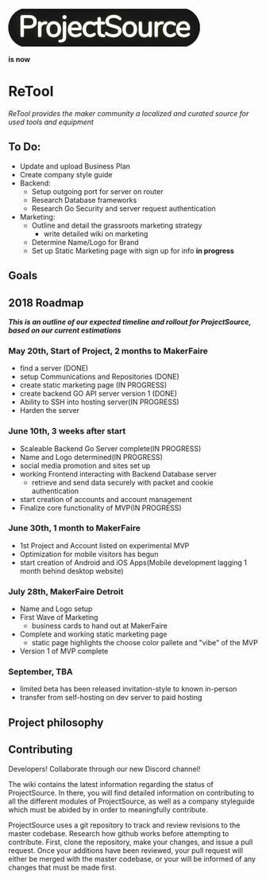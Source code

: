 ![Current Logo](/assets/images/ProjectSource.png)

**is now**

# ReTool


*ReTool provides the maker community a localized and curated source for used tools and equipment*


## To Do:
- Update and upload Business Plan
- Create company style guide
- Backend:
    - Setup outgoing port for server on router
    - Research Database frameworks
    - Research Go Security and server request authentication
- Marketing:
    - Outline and detail the grassroots marketing strategy
        - write detailed wiki on marketing
    - Determine Name/Logo for Brand
    - Set up Static Marketing page with sign up for info **in progress**
   
## Goals

## 2018 Roadmap
**_This is an outline of our expected timeline and rollout for ProjectSource, based on our current estimations_**

### May 20th, Start of Project, 2 months to MakerFaire
- find a server (DONE)
- setup Communications and Repositories (DONE)
- create static marketing page (IN PROGRESS)
- create backend GO API server version 1 (DONE)
- Ability to SSH into hosting server(IN PROGRESS)
- Harden the server

### June 10th, 3 weeks after start
- Scaleable Backend Go Server complete(IN PROGRESS)
- Name and Logo determined(IN PROGRESS)
- social media promotion and sites set up
- working Frontend interacting with Backend Database server
  - retrieve and send data securely with packet and cookie authentication
- start creation of accounts and account management
- Finalize core functionality of MVP(IN PROGRESS)

### June 30th, 1 month to MakerFaire
- 1st Project and Account listed on experimental MVP
- Optimization for mobile visitors has begun
- start creation of Android and iOS Apps(Mobile development lagging 1 month behind desktop website)

### July 28th, MakerFaire Detroit
- Name and Logo setup
- First Wave of Marketing
  - business cards to hand out at MakerFaire
- Complete and working static marketing page
  - static page highlights the choose color pallete and "vibe" of the MVP
- Version 1 of MVP complete

### September, TBA
- limited beta has been released invitation-style to known in-person
- transfer from self-hosting on dev server to paid hosting


## Project philosophy

## Contributing

Developers! Collaborate through our new Discord channel!

The wiki contains the latest information regarding the status of ProjectSource. In there, you will find detailed information on contributing to all the different modules of ProjectSource, as well as a company styleguide which must be abided by in order to meaningfully contribute.

ProjectSource uses a git repository to track and review revisions to the master codebase. Research how github works before attempting to contribute. First, clone the repository, make your changes, and issue a pull request. Once your additions have been reviewed, your pull request will either be merged with the master codebase, or your will be informed of any changes that must be made first.

